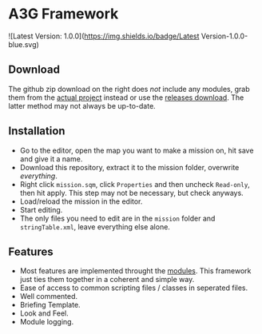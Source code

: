 # A3G Framework
![Latest Version: 1.0.0](https://img.shields.io/badge/Latest Version-1.0.0-blue.svg)

## Download
The github zip download on the right does _not_ include any modules, grab them from the [actual project](https://github.com/a3g/a3g-framework-modules) instead or use the [releases download](https://github.com/a3g/a3g-framework/releases). The latter method may not always be up-to-date.

## Installation
- Go to the editor, open the map you want to make a mission on, hit save and give it a name.
- Download this repository, extract it to the mission folder, overwrite _everything_.
- Right click `mission.sqm`, click `Properties` and then uncheck `Read-only`, then hit apply. This step may not be necessary, but check anyways.
- Load/reload the mission in the editor.
- Start editing.
- The only files you need to edit are in the `mission` folder and `stringTable.xml`, leave everything else alone.

## Features
- Most features are implemented throught the [modules](https://github.com/a3g/a3g-framework-modules). This framework just ties them together in a coherent and simple way.
- Ease of access to common scripting files / classes in seperated files.
- Well commented.
- Briefing Template.
- Look and Feel.
- Module logging.
